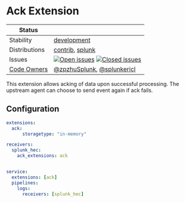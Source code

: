 # Ack Extension
<!-- status autogenerated section -->
| Status        |           |
| ------------- |-----------|
| Stability     | [development]  |
| Distributions | [contrib], [splunk] |
| Issues        | [![Open issues](https://img.shields.io/github/issues-search/open-telemetry/opentelemetry-collector-contrib?query=is%3Aissue%20is%3Aopen%20label%3Aextension%2Fack%20&label=open&color=orange&logo=opentelemetry)](https://github.com/open-telemetry/opentelemetry-collector-contrib/issues?q=is%3Aopen+is%3Aissue+label%3Aextension%2Fack) [![Closed issues](https://img.shields.io/github/issues-search/open-telemetry/opentelemetry-collector-contrib?query=is%3Aissue%20is%3Aclosed%20label%3Aextension%2Fack%20&label=closed&color=blue&logo=opentelemetry)](https://github.com/open-telemetry/opentelemetry-collector-contrib/issues?q=is%3Aclosed+is%3Aissue+label%3Aextension%2Fack) |
| [Code Owners](https://github.com/open-telemetry/opentelemetry-collector-contrib/blob/main/CONTRIBUTING.md#becoming-a-code-owner)    | [@zpzhuSplunk](https://www.github.com/zpzhuSplunk), [@splunkericl](https://www.github.com/splunkericl) |

[development]: https://github.com/open-telemetry/opentelemetry-collector#development
[contrib]: https://github.com/open-telemetry/opentelemetry-collector-releases/tree/main/distributions/otelcol-contrib
[splunk]: https://github.com/signalfx/splunk-otel-collector
<!-- end autogenerated section -->

This extension allows acking of data upon successful processing. The upstream agent can choose to send event again
if ack fails. 
## Configuration

```yaml
extensions:
  ack:
      storagetype: "in-memory"

receivers:
  splunk_hec:
    ack_extensions: ack


service:
  extensions: [ack]
  pipelines:
    logs:
      receivers: [splunk_hec]
```